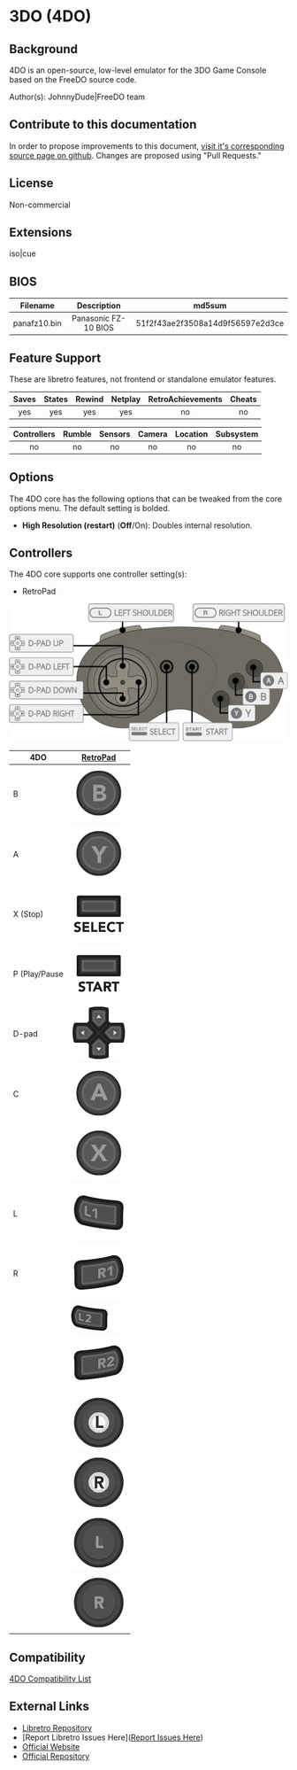 # 3DO (4DO)

## Background

4DO is an open-source, low-level emulator for the 3DO Game Console based on the FreeDO source code.

Author(s): JohnnyDude|FreeDO team

## Contribute to this documentation

In order to propose improvements to this document, [visit it's corresponding source page on github](https://github.com/libretro/docs/tree/master/docs/library/4DO.md). Changes are proposed using "Pull Requests."

## License

Non-commercial

## Extensions

iso|cue

## BIOS

|   Filename   |      Description     |              md5sum              |
|:------------:|:--------------------:|:--------------------------------:|
| panafz10.bin | Panasonic FZ-10 BIOS | 51f2f43ae2f3508a14d9f56597e2d3ce |

## Feature Support

These are libretro features, not frontend or standalone emulator features.

| Saves | States      | Rewind | Netplay | RetroAchievements | Cheats |
|:-----:|:-----------:|:------:|:-------:|:-----------------:|:------:|
|  yes  |     yes     |   yes  |   yes   |         no        |   no   |

| Controllers     | Rumble | Sensors | Camera | Location | Subsystem     |
|:---------------:|:------:|:-------:|:------:|:--------:|:-------------:|
|        no       |   no   |    no   |   no   |    no    |       no      |

## Options

The 4DO core has the following options that can be tweaked from the core options menu. The default setting is bolded.

- **High Resolution (restart)** (**Off**/On): Doubles internal resolution.

## Controllers

The 4DO core supports one controller setting(s):

* RetroPad

![4do_retropad](images/Controllers/4do_retropad.png)

| 4DO           | [RetroPad](RetroPad)                                           |
|---------------|----------------------------------------------------------------|
| B             | ![RetroPad_B](images/RetroPad/Retro_B_Round.png)               |
| A             | ![RetroPad_Y](images/RetroPad/Retro_Y_Round.png)               |
| X (Stop)      |  ![RetroPad_Select](images/RetroPad/Retro_Select.png)          |
| P (Play/Pause | ![RetroPad_Start](images/RetroPad/Retro_Start.png)             |
| D-pad         |  ![RetroPad_Dpad](images/RetroPad/Retro_Dpad.png)              |   
| C             | ![RetroPad_A](images/RetroPad/Retro_A_Round.png)               |
|               | ![RetroPad_X](images/RetroPad/Retro_X_Round.png)               |
| L             | ![RetroPad_L1](images/RetroPad/Retro_L1.png)                   |
| R             | ![RetroPad_R1](images/RetroPad/Retro_R1.png)                   |
|               | ![RetroPad_L2](images/RetroPad/Retro_L2_Temp.png)              |
|               | ![RetroPad_R2](images/RetroPad/Retro_R2.png)                   |
|               | ![RetroPad_L3](images/RetroPad/Retro_L3.png)                   |
|               | ![RetroPad_R3](images/RetroPad/Retro_R3.png)                   |
|               | ![RetroPad_Left_Stick](images/RetroPad/Retro_Left_Stick.png)   |
|               | ![RetroPad_Right_Stick](images/RetroPad/Retro_Right_Stick.png) |

## Compatibility

[4DO Compatibility List](http://wiki.fourdo.com/Compatibility_List)

## External Links

* [Libretro Repository](https://github.com/libretro/4do-libretro)
* [Report Libretro Issues Here]([Report Issues Here](https://github.com/libretro/libretro-meta/issues))
* [Official Website](http://www.fourdo.com/)
* [Official Repository](https://sourceforge.net/projects/fourdo/)
